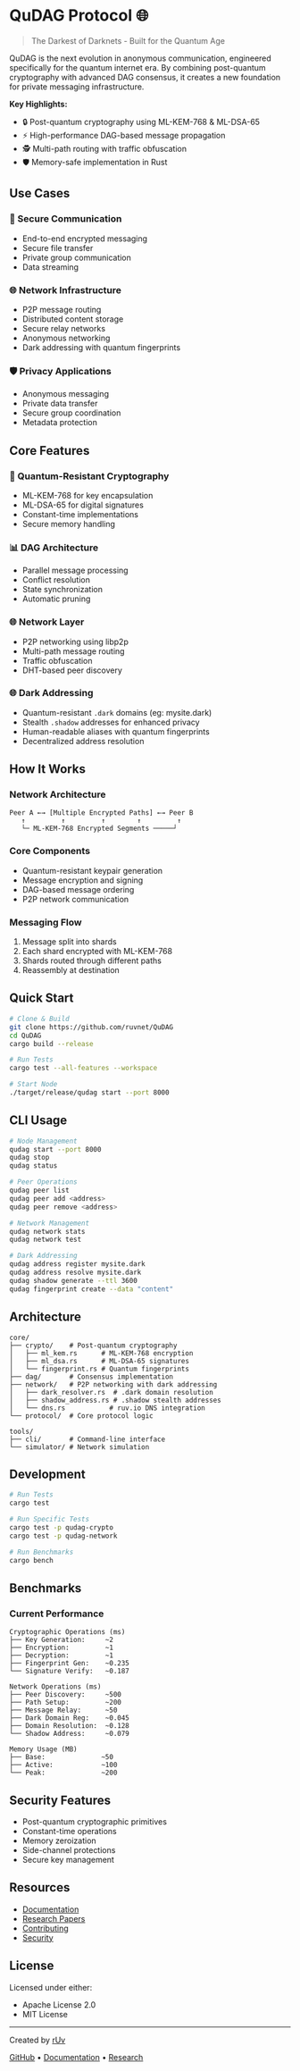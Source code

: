 # QuDAG Protocol 🌐

> The Darkest of Darknets - Built for the Quantum Age

QuDAG is the next evolution in anonymous communication, engineered specifically for the quantum internet era. By combining post-quantum cryptography with advanced DAG consensus, it creates a new foundation for private messaging infrastructure.

**Key Highlights:**
- 🔒 Post-quantum cryptography using ML-KEM-768 & ML-DSA-65
- ⚡ High-performance DAG-based message propagation
- 🕵️ Multi-path routing with traffic obfuscation
- 🛡️ Memory-safe implementation in Rust

## Use Cases

### 🔐 Secure Communication
- End-to-end encrypted messaging
- Secure file transfer
- Private group communication
- Data streaming

### 🌐 Network Infrastructure
- P2P message routing
- Distributed content storage
- Secure relay networks
- Anonymous networking
- Dark addressing with quantum fingerprints

### 🛡️ Privacy Applications
- Anonymous messaging
- Private data transfer
- Secure group coordination
- Metadata protection

## Core Features

### 🔐 Quantum-Resistant Cryptography
- ML-KEM-768 for key encapsulation
- ML-DSA-65 for digital signatures
- Constant-time implementations
- Secure memory handling

### 📊 DAG Architecture
- Parallel message processing
- Conflict resolution
- State synchronization
- Automatic pruning

### 🌐 Network Layer
- P2P networking using libp2p
- Multi-path message routing
- Traffic obfuscation
- DHT-based peer discovery

### 🌐 Dark Addressing
- Quantum-resistant `.dark` domains (eg: mysite.dark)
- Stealth `.shadow` addresses for enhanced privacy
- Human-readable aliases with quantum fingerprints
- Decentralized address resolution

## How It Works

### Network Architecture
```
Peer A ←→ [Multiple Encrypted Paths] ←→ Peer B
   ↑         ↑         ↑        ↑         ↑
   └─ ML-KEM-768 Encrypted Segments ─────┘
```

### Core Components
- Quantum-resistant keypair generation
- Message encryption and signing
- DAG-based message ordering
- P2P network communication

### Messaging Flow
1. Message split into shards
2. Each shard encrypted with ML-KEM-768
3. Shards routed through different paths
4. Reassembly at destination

## Quick Start

```bash
# Clone & Build
git clone https://github.com/ruvnet/QuDAG
cd QuDAG
cargo build --release

# Run Tests
cargo test --all-features --workspace

# Start Node
./target/release/qudag start --port 8000
```

## CLI Usage

```bash
# Node Management
qudag start --port 8000
qudag stop
qudag status

# Peer Operations
qudag peer list
qudag peer add <address>
qudag peer remove <address>

# Network Management
qudag network stats
qudag network test

# Dark Addressing
qudag address register mysite.dark
qudag address resolve mysite.dark
qudag shadow generate --ttl 3600
qudag fingerprint create --data "content"
```

## Architecture

```
core/
├── crypto/    # Post-quantum cryptography
│   ├── ml_kem.rs      # ML-KEM-768 encryption
│   ├── ml_dsa.rs      # ML-DSA-65 signatures
│   └── fingerprint.rs # Quantum fingerprints
├── dag/       # Consensus implementation
├── network/   # P2P networking with dark addressing
│   ├── dark_resolver.rs  # .dark domain resolution
│   ├── shadow_address.rs # .shadow stealth addresses
│   └── dns.rs           # ruv.io DNS integration
└── protocol/  # Core protocol logic

tools/
├── cli/       # Command-line interface
└── simulator/ # Network simulation
```

## Development

```bash
# Run Tests
cargo test

# Run Specific Tests
cargo test -p qudag-crypto
cargo test -p qudag-network

# Run Benchmarks
cargo bench
```

## Benchmarks

### Current Performance
```
Cryptographic Operations (ms)
├── Key Generation:     ~2
├── Encryption:         ~1
├── Decryption:         ~1
├── Fingerprint Gen:    ~0.235
└── Signature Verify:   ~0.187

Network Operations (ms)
├── Peer Discovery:     ~500
├── Path Setup:         ~200
├── Message Relay:      ~50
├── Dark Domain Reg:    ~0.045
├── Domain Resolution:  ~0.128
└── Shadow Address:     ~0.079

Memory Usage (MB)
├── Base:              ~50
├── Active:            ~100
└── Peak:              ~200
```

## Security Features

- Post-quantum cryptographic primitives
- Constant-time operations
- Memory zeroization
- Side-channel protections
- Secure key management

## Resources

- [Documentation](https://docs.qudag.io)
- [Research Papers](https://github.com/ruvnet/QuDAG/tree/main/research)
- [Contributing](CONTRIBUTING.md)
- [Security](SECURITY.md)

## License

Licensed under either:
- Apache License 2.0
- MIT License

---

Created by [rUv](https://github.com/ruvnet)

[GitHub](https://github.com/ruvnet/QuDAG) • [Documentation](https://docs.qudag.io) • [Research](https://github.com/ruvnet/QuDAG/tree/main/research)